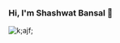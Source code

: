 ### Hi, I'm Shashwat Bansal 👋
<img align="left" alt="k;ajf;" src="https://github-readme-stats-self-chi-96.vercel.app/api?username=shashwatbansal1&count_private=true&include_all_commits=true&theme=midnight-purple" />
